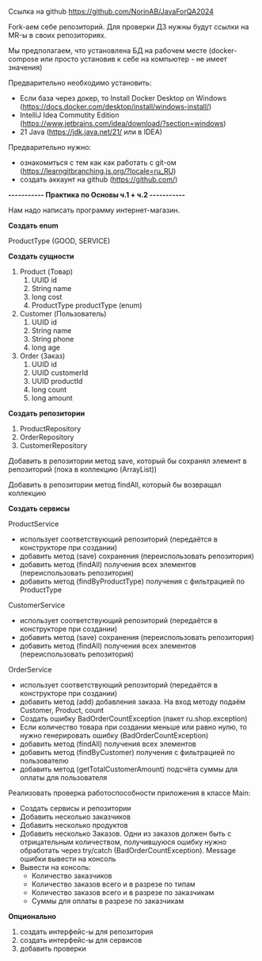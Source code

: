 Ссылка на github <https://github.com/NorinAB/JavaForQA2024>

Fork-аем себе репозиторий. Для проверки ДЗ нужны будут ссылки на MR-ы в своих репозиториях.

Мы предполагаем, что установлена БД на рабочем месте (docker-compose или просто установив к себе на компьютер - не имеет значения)

Предварительно необходимо установить:

* Если база через докер, то Install Docker Desktop on Windows (<https://docs.docker.com/desktop/install/windows-install/>)
* IntelliJ Idea Commutity Edition (<https://www.jetbrains.com/idea/download/?section=windows>)
* 21 Java (<https://jdk.java.net/21/> или в IDEA)

Предварительно нужно:

* ознакомиться c тем как как работать с git-ом (<https://learngitbranching.js.org/?locale=ru_RU>)
* создать аккаунт на github (<https://github.com/>)

**\----------- Практика по Основы ч.1 + ч.2 -----------**

Нам надо написать программу интернет-магазин.

**Создать enum**

ProductType (GOOD, SERVICE)

**Создать сущности**

1. Product (Товар)
   1. UUID id
   2. String name
   3. long cost
   4. ProductType productType (enum)
2. Customer (Пользователь)
   1. UUID id
   2. String name
   3. String phone
   4. long age
3. Order (Заказ)
   1. UUID id
   2. UUID customerId
   3. UUID productId
   4. long count
   5. long amount

**Создать репозитории**

1. ProductRepository
2. OrderRepository
3. CustomerRepository

Добавить в репозитории метод save, который бы сохранял элемент в репозиторий (пока в коллекцию (ArrayList))

Добавить в репозитории метод findAll, который бы возвращал коллекцию

**Создать сервисы**

ProductService

* использует соответствующий репозиторий (передаётся в конструкторе при создании)
* добавить метод (save) сохранения (переиспользовать репозитория)
* добавить метод (findAll) получения всех элементов (переиспользовать репозитория)
* добавить метод (findByProductType) получения с фильтрацией по ProductType

CustomerService

* использует соответствующий репозиторий (передаётся в конструкторе при создании)
* добавить метод (save) сохранения (переиспользовать репозитория)
* добавить метод (findAll) получения всех элементов (переиспользовать репозитория)

OrderService

* использует соответствующий репозиторий (передаётся в конструкторе при создании)
* добавить метод (add) добавления заказа. На вход методу подаём Customer, Product, count
* Создать ошибку BadOrderCountException (пакет ru.shop.exception)
* Если количество товара при создании меньше или равно нулю, то нужно генерировать ошибку (BadOrderCountException)
* добавить метод (findAll) получения всех элементов
* добавить метод (findByCustomer) получения с фильтрацией по пользователю
* добавить метод (getTotalCustomerAmount) подсчёта суммы для оплаты для пользователя

Реализовать проверка работоспособности приложения в классе Main:

* Создать сервисы и репозитории
* Добавить несколько заказчиков
* Добавить несколько продуктов
* Добавить несколько Заказов. Одни из заказов должен быть с отрицательным количеством, получившуюся ошибку нужно обработать через try/catch (BadOrderCountException). Message ошибки вывести на консоль
* Вывести на консоль: 
  * Количество заказчиков
  * Количество заказов всего и в разрезе по типам
  * Количество заказов всего и в разрезе по заказчикам
  * Суммы для оплаты в разрезе по заказчикам

**Опционально**

1. создать интерфейс-ы для репозитория
2. создать интерфейс-ы для сервисов
3. добавить проверки